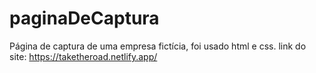 # paginaDeCaptura
Página de captura de uma empresa fictícia, foi usado html e css. link do site: https://taketheroad.netlify.app/
